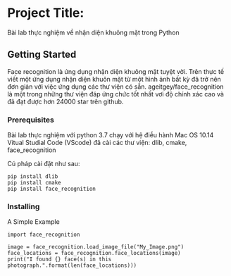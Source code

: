 # Project Title: 

Bài lab thực nghiệm về nhận diện khuông mặt trong Python

## Getting Started

Face recognition là ứng dụng nhận diện khuông mặt tuyệt vời. Trên thực tế viết một ứng dụng nhận diện khuôn mặt từ một hình ảnh bất kỳ đã trở nên đơn giản với việc ứng dụng các thư viện có sẵn.
ageitgey/face_recognition là một trong những thư viện đáp ứng chức tốt nhất vơi độ chính xác cao và đã đạt được hơn 24000 star trên github.


### Prerequisites

Bài lab thực nghiệm với python 3.7 chạy với hệ điều hành Mac OS 10.14
Vitual Studial Code (VScode)
đã cài các thư viện: dlib, cmake, face_recognition

Cú pháp cài đặt như sau: 
```
pip install dlib
pip install cmake
pip install face_recognition
```

### Installing

A Simple Example
```
import face_recognition

image = face_recognition.load_image_file("My_Image.png")
face_locations = face_recognition.face_locations(image)
print("I found {} face(s) in this photograph.".format(len(face_locations)))
```



```

```




